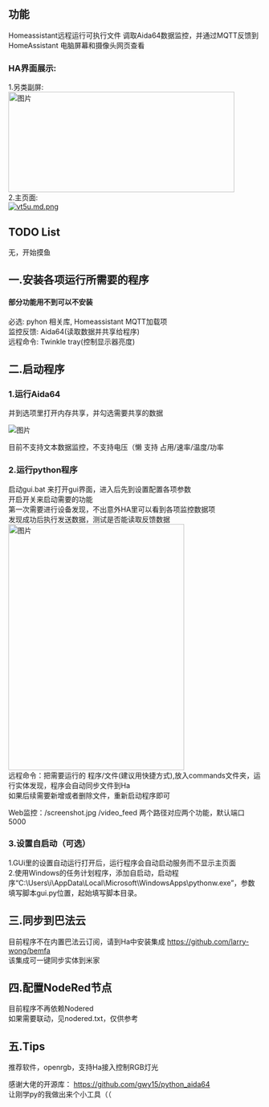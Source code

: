 ## 功能
Homeassistant远程运行可执行文件
调取Aida64数据监控，并通过MQTT反馈到HomeAssistant
电脑屏幕和摄像头网页查看
### HA界面展示:
1.另类副屏:  
<img src="https://img2.moeblog.vip/images/vrJD.jpg" alt="图片" width="450" height="200" />  
2.主页面:  
[![vt5u.md.png](https://img2.moeblog.vip/images/vt5u.md.png)](https://img.moeblog.vip/image/vt5u)  
## TODO List
无，开始摸鱼

## 一.安装各项运行所需要的程序
#### 部分功能用不到可以不安装  
必选: pyhon 相关库, Homeassistant MQTT加载项      
监控反馈: Aida64(读取数据并共享给程序)   
远程命令: Twinkle tray(控制显示器亮度)   

## 二.启动程序

### 1.运行Aida64
并到选项里打开内存共享，并勾选需要共享的数据

![图片](https://img2.moeblog.vip/images/vO74.png "图片")

目前不支持文本数据监控，不支持电压（懒
支持 占用/速率/温度/功率

### 2.运行python程序
启动gui.bat 来打开gui界面，进入后先到设置配置各项参数  
开启开关来启动需要的功能  
第一次需要进行设备发现，不出意外HA里可以看到各项监控数据项  
发现成功后执行发送数据，测试是否能读取反馈数据  
<img src="https://img2.moeblog.vip/images/vZ5X.png" alt="图片" width="350" height="490" />  
远程命令：把需要运行的 程序/文件(建议用快捷方式),放入commands文件夹，运行实体发现，程序会自动同步文件到Ha  
如果后续需要新增或者删除文件，重新启动程序即可

Web监控：/screenshot.jpg /video_feed 两个路径对应两个功能，默认端口5000
### 3.设置自启动（可选）
1.GUi里的设置自动运行打开后，运行程序会自动启动服务而不显示主页面  
2.使用Windows的任务计划程序，添加自启动，启动程序“C:\Users\i\AppData\Local\Microsoft\WindowsApps\pythonw.exe”，参数填写脚本gui.py位置，起始填写脚本目录。
## 三.同步到巴法云
目前程序不在内置巴法云订阅，请到Ha中安装集成 https://github.com/larry-wong/bemfa  
该集成可一键同步实体到米家  

## 四.配置NodeRed节点
目前程序不再依赖Nodered  
如果需要联动，见nodered.txt，仅供参考  

## 五.Tips
推荐软件，openrgb，支持Ha接入控制RGB灯光

感谢大佬的开源库： https://github.com/gwy15/python_aida64  
让刚学py的我做出来个小工具（（
